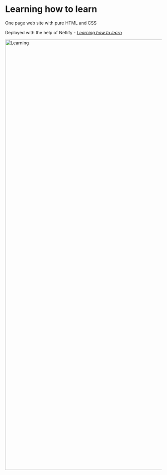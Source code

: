 # Learning how to learn 

One page web site with pure HTML and CSS

Deployed with the help of Netlify - *[Learning how to learn](https://alex-learning-how-to-learn.netlify.app/ "Magic of vanilla HTML & CSS")*

<img width="1386" alt="Learning" src="https://user-images.githubusercontent.com/42857963/136848005-04869d32-3333-4bcf-b8d5-55233a949364.png">
